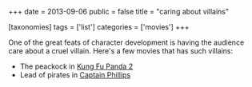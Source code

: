 +++
date = 2013-09-06
public = false
title = "caring about villains"

[taxonomies]
tags = ['list']
categories = ['movies']
+++

One of the great feats of character development is having the audience
care about a cruel villain. Here\'s a few movies that has such villains:

-   The peackock in [Kung Fu Panda 2]
-   Lead of pirates in [Captain Phillips]

  [Kung Fu Panda 2]: http://tshepang.net/kung-fu-panda-2-2011
  [Captain Phillips]: http://tshepang.net/captain-phillips-2013
